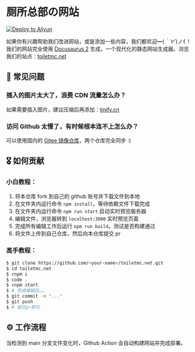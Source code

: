 # 厕所总部の网站
[![Deploy to Aliyun](https://github.com/ToiletMC/toiletmc.net/actions/workflows/deploy.yml/badge.svg)](https://github.com/ToiletMC/toiletmc.net/actions/workflows/deploy.yml)

如果你有兴趣帮助我们改进网站，或是添加一些内容，我们都欢迎━(*｀∀´*)ノ亻!  
我们的网站完全使用 [Docusaurus 2](https://docusaurus.io/zh-CN/) 生成，一个现代化的静态网站生成器。浏览我们的站点：[toiletmc.net](https://toiletmc.net)

## 🤔 常见问题

### 插入的图片太大了，浪费 CDN 流量怎么办？
如果需要插入图片，建议压缩后再添加：[tinify.cn](https://tinify.cn)  

### 访问 Github 太慢了，有时候根本连不上怎么办？
可以使用国内的 [Gitee 镜像仓库](https://gitee.com/toiletmc/toiletmc.net)，两个仓库完全同步 :)

## 🎖️ 如何贡献

### 小白教程：

1. 将本仓库 fork 到自己的 github 账号并下载文件到本地
2. 在文件夹内运行命令 `npm install`，等待依赖文件下载完成
3. 在文件夹内运行命令 `npm run start` 启动实时预览服务器
4. 编辑文件，浏览器转到 `localhost:3000` 实时预览页面
5. 完成所有编辑工作后运行 `npm run build`，测试是否构建通过
6. 将文件上传到自己仓库，然后向本仓库提交 pr

### 高手教程：

```bash
$ git clone https://github.com/<your-name>/toiletmc.net.git
$ cd toiletmc.net
$ cnpm i
$ code .
$ cnpm start
$ # 完成编辑后……
$ git commit -m "..."
$ git push
$ # 提交pr即可
```

## ⚙️ 工作流程

当检测到 main 分支文件变化时，Github Action 会自动构建网站并完成部署。
